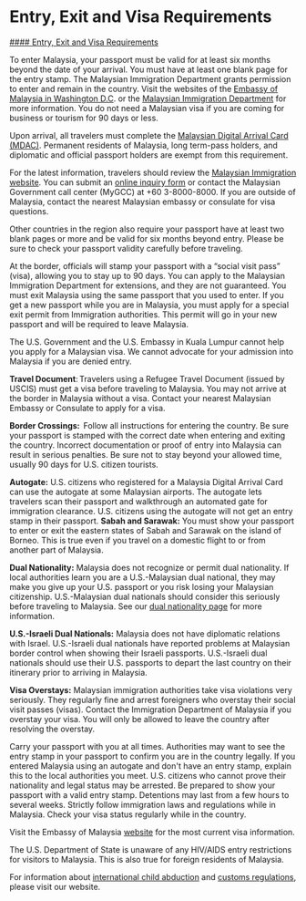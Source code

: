 # Entry, Exit and Visa Requirements

[#### Entry, Exit and Visa Requirements](javascript:void(0); "Entry, Exit and Visa Requirements")

To enter Malaysia, your passport must be valid for at least six months beyond the date of your arrival. You must have at least one blank page for the entry stamp. The Malaysian Immigration Department grants permission to enter and remain in the country. Visit the websites of the [Embassy of Malaysia in Washington D.C](https://www.kln.gov.my/web/usa_washington). or the [Malaysian Immigration Department](https://www.imi.gov.my/index.php/en/home/) for more information. You do not need a Malaysian visa if you are coming for business or tourism for 90 days or less.

Upon arrival, all travelers must complete the [Malaysian Digital Arrival Card (MDAC)](https://imigresen-online.imi.gov.my/mdac/main). Permanent residents of Malaysia, long term-pass holders, and diplomatic and official passport holders are exempt from this requirement.

For the latest information, travelers should review the [Malaysian Immigration website](https://www.imi.gov.my/index.php/en/main-services/syarat-kemasukan-ke-malaysia-en/). You can submit an [online inquiry form](http://eapp.imi.gov.my/tanya/create) or contact the Malaysian Government call center (MyGCC) at +60 3-8000-8000. If you are outside of Malaysia, contact the nearest Malaysian embassy or consulate for visa questions.

Other countries in the region also require your passport have at least two blank pages or more and be valid for six months beyond entry. Please be sure to check your passport validity carefully before traveling.

At the border, officials will stamp your passport with a “social visit pass” (visa), allowing you to stay up to 90 days. You can apply to the Malaysian Immigration Department for extensions, and they are not guaranteed. You must exit Malaysia using the same passport that you used to enter. If you get a new passport while you are in Malaysia, you must apply for a special exit permit from Immigration authorities. This permit will go in your new passport and will be required to leave Malaysia.

The U.S. Government and the U.S. Embassy in Kuala Lumpur cannot help you apply for a Malaysian visa. We cannot advocate for your admission into Malaysia if you are denied entry.

**Travel Document**: Travelers using a Refugee Travel Document (issued by USCIS) must get a visa before traveling to Malaysia. You may not arrive at the border in Malaysia without a visa. Contact your nearest Malaysian Embassy or Consulate to apply for a visa.

**Border Crossings:**  Follow all instructions for entering the country. Be sure your passport is stamped with the correct date when entering and exiting the country. Incorrect documentation or proof of entry into Malaysia can result in serious penalties. Be sure not to stay beyond your allowed time, usually 90 days for U.S. citizen tourists.

**Autogate:** U.S. citizens who registered for a Malaysia Digital Arrival Card can use the autogate at some Malaysian airports. The autogate lets travelers scan their passport and walkthrough an automated gate for immigration clearance. U.S. citizens using the autogate will not get an entry stamp in their passport. **Sabah and Sarawak:** You must show your passport to enter or exit the eastern states of Sabah and Sarawak on the island of Borneo. This is true even if you travel on a domestic flight to or from another part of Malaysia.

**Dual Nationality:** Malaysia does not recognize or permit dual nationality. If local authorities learn you are a U.S.-Malaysian dual national, they may make you give up your U.S. passport or you risk losing your Malaysian citizenship. U.S.-Malaysian dual nationals should consider this seriously before traveling to Malaysia. See our [dual nationality page](https://travel.state.gov/content/travel/en/international-travel/before-you-go/travelers-with-special-considerations/Dual-Nationality-Travelers.html) for more information.

**U.S.-Israeli Dual Nationals:** Malaysia does not have diplomatic relations with Israel. U.S.-Israeli dual nationals have reported problems at Malaysian border control when showing their Israeli passports. U.S.-Israeli dual nationals should use their U.S. passports to depart the last country on their itinerary prior to arriving in Malaysia.

**Visa Overstays:** Malaysian immigration authorities take visa violations very seriously. They regularly fine and arrest foreigners who overstay their social visit passes (visas). Contact the Immigration Department of Malaysia if you overstay your visa. You will only be allowed to leave the country after resolving the overstay.

Carry your passport with you at all times. Authorities may want to see the entry stamp in your passport to confirm you are in the country legally. If you entered Malaysia using an autogate and don't have an entry stamp, explain this to the local authorities you meet. U.S. citizens who cannot prove their nationality and legal status may be arrested. Be prepared to show your passport with a valid entry stamp. Detentions may last from a few hours to several weeks. Strictly follow immigration laws and regulations while in Malaysia. Check your visa status regularly while in the country.

Visit the Embassy of Malaysia [website](https://www.kln.gov.my/web/usa_washington) for the most current visa information.

The U.S. Department of State is unaware of any HIV/AIDS entry restrictions for visitors to Malaysia. This is also true for foreign residents of Malaysia.

For information about [international child abduction](https://travel.state.gov/content/travel/en/International-Parental-Child-Abduction/prevention.html "Prevention") and [customs regulations](https://travel.state.gov/content/travel/en/international-travel/before-you-go/customs-and-import.html), please visit our website.
